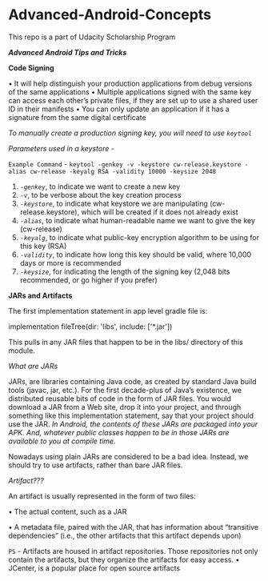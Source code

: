 # Advanced-Android-Concepts
This repo is a part of Udacity Scholarship Program



***Advanced Android Tips and Tricks***

**Code Signing**

• It will help distinguish your production applications from debug versions of
the same applications
• Multiple applications signed with the same key can access each other’s
private files, if they are set up to use a shared user ID in their manifests
• You can only update an application if it has a signature from the same digital
certificate

*To manually create a production signing key, you will need to use `keytool`*

*Parameters used in a keystore -*

`Example Command` -
```keytool -genkey -v -keystore cw-release.keystore -alias cw-release -keyalg RSA -validity 10000 -keysize 2048```

1. *`-genkey`*, to indicate we want to create a new key
2. *`-v`*, to be verbose about the key creation process
3. *`-keystore`*, to indicate what keystore we are manipulating
(cw-release.keystore), which will be created if it does not already exist
4. *`-alias`*, to indicate what human-readable name we want to give the key
(cw-release)
5. *`-keyalg`*, to indicate what public-key encryption algorithm to be using for
this key (RSA)
6. *`-validity`*, to indicate how long this key should be valid, where 10,000 days
or more is recommended
7. *`-keysize`*, for indicating the length of the signing key (2,048 bits
recommended, or go higher if you prefer)


**JARs and Artifacts**

The first implementation statement in app level gradle file is:


implementation fileTree(dir: 'libs', include: ['*.jar'])

This pulls in any JAR files that happen to be in the libs/ directory of this module.

*What are JARs*

JARs, are libraries containing Java code, as created by standard Java build tools (javac, jar, etc.). For the first decade-plus of Java’s existence, we distributed reusable bits of code in the form of JAR files. You would download a JAR from a Web site, drop it into your project, and through something like this implementation statement, say that your project should use the JAR. *In Android, the contents of these JARs are packaged into your APK. And, whatever public classes happen to be in those JARs are available to you at compile time.*

Nowadays using plain JARs are considered to be a bad idea. Instead, we should try to use artifacts, rather than bare JAR files.

*Artifact???*

An artifact is usually represented in the form of two files:

• The actual content, such as a JAR

• A metadata file, paired with the JAR, that has information about “transitive dependencies” (i.e., the other artifacts that this artifact depends upon)

`PS` - Artifacts are housed in artifact repositories. Those repositories not only contain the artifacts, but they organize the artifacts for easy access.
• JCenter, is a popular place for open source artifacts
